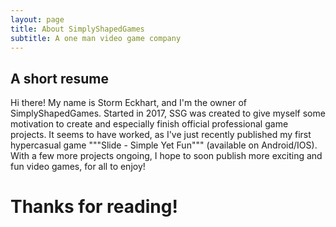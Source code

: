 ```yaml
---
layout: page
title: About SimplyShapedGames
subtitle: A one man video game company
---
```


## A short resume

Hi there!
My name is Storm Eckhart, and I'm the owner of SimplyShapedGames. 
Started in 2017, SSG was created to give myself some motivation to create and especially finish official professional game projects. 
It seems to have worked, as I've just recently published my first hypercasual game """Slide - Simple Yet Fun""" (available on Android/IOS).
With a few more projects ongoing, I hope to soon publish more exciting and fun video games, for all to enjoy!

# Thanks for reading!
